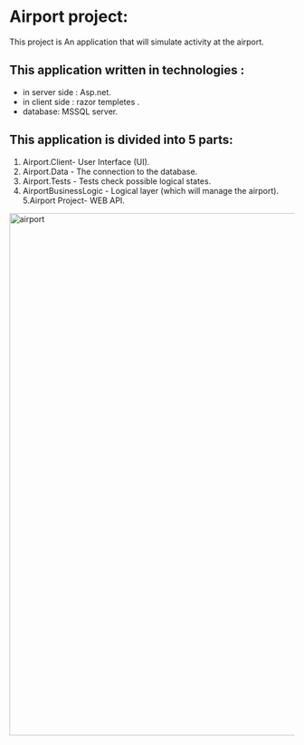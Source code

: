 # Airport project:

<p>This project is An application that will simulate activity at the airport.</p>

## This application written in technologies : 
- in server side : Asp.net.
- in client side : razor templetes .
- database: MSSQL server.

## This application is divided into 5 parts:
1. Airport.Client- 	User Interface (UI).
2. Airport.Data - The connection to the database.
3. Airport.Tests - Tests check possible logical states.
4. AirportBusinessLogic - Logical layer (which will manage the airport).
5.Airport Project- WEB API.




<img width="922" alt="airport" src="https://user-images.githubusercontent.com/102611205/235344687-facac4a6-030e-4076-8d8b-42c882449747.png">
